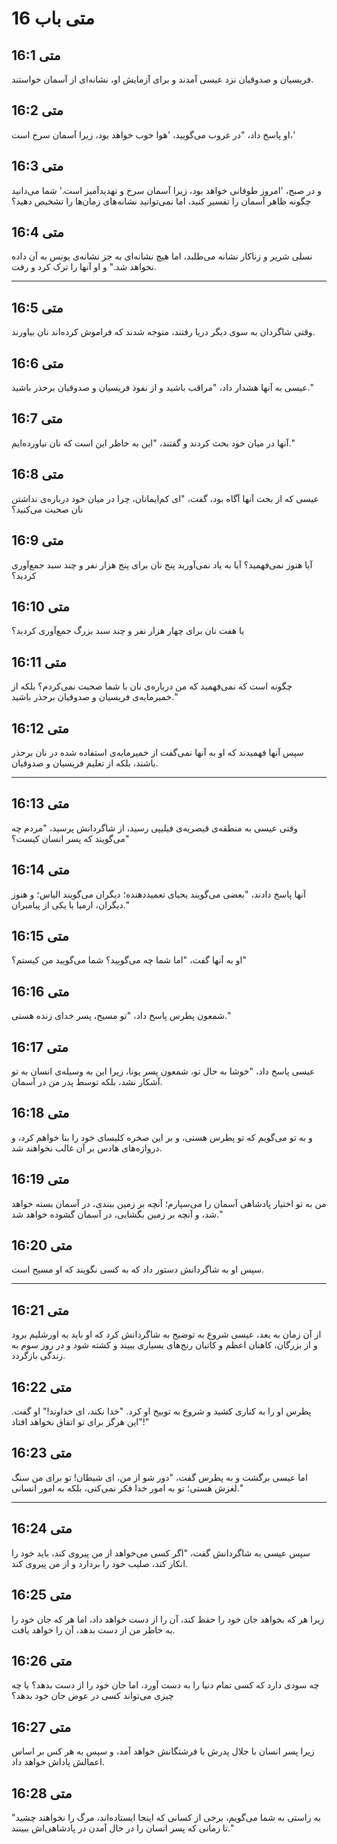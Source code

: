 # متی باب 16

## متی 16:1

فریسیان و صدوقیان نزد عیسی آمدند و برای آزمایش او، نشانه‌ای از آسمان خواستند.

## متی 16:2

او پاسخ داد، "در غروب می‌گویید، 'هوا خوب خواهد بود، زیرا آسمان سرخ است،'

## متی 16:3

و در صبح، 'امروز طوفانی خواهد بود، زیرا آسمان سرخ و تهدیدآمیز است.' شما می‌دانید چگونه ظاهر آسمان را تفسیر کنید، اما نمی‌توانید نشانه‌های زمان‌ها را تشخیص دهید؟

## متی 16:4

نسلی شریر و زناکار نشانه می‌طلبد، اما هیچ نشانه‌ای به جز نشانه‌ی یونس به آن داده نخواهد شد." و او آنها را ترک کرد و رفت.

---

## متی 16:5

وقتی شاگردان به سوی دیگر دریا رفتند، متوجه شدند که فراموش کرده‌اند نان بیاورند.

## متی 16:6

عیسی به آنها هشدار داد، "مراقب باشید و از نفوذ فریسیان و صدوقیان برحذر باشید."

## متی 16:7

آنها در میان خود بحث کردند و گفتند، "این به خاطر این است که نان نیاورده‌ایم."

## متی 16:8

عیسی که از بحث آنها آگاه بود، گفت، "ای کم‌ایمانان، چرا در میان خود درباره‌ی نداشتن نان صحبت می‌کنید؟

## متی 16:9

آیا هنوز نمی‌فهمید؟ آیا به یاد نمی‌آورید پنج نان برای پنج هزار نفر و چند سبد جمع‌آوری کردید؟

## متی 16:10

یا هفت نان برای چهار هزار نفر و چند سبد بزرگ جمع‌آوری کردید؟

## متی 16:11

چگونه است که نمی‌فهمید که من درباره‌ی نان با شما صحبت نمی‌کردم؟ بلکه از خمیرمایه‌ی فریسیان و صدوقیان برحذر باشید."

## متی 16:12

سپس آنها فهمیدند که او به آنها نمی‌گفت از خمیرمایه‌ی استفاده شده در نان برحذر باشند، بلکه از تعلیم فریسیان و صدوقیان.

---

## متی 16:13

وقتی عیسی به منطقه‌ی قیصریه‌ی فیلیپی رسید، از شاگردانش پرسید، "مردم چه می‌گویند که پسر انسان کیست؟"

## متی 16:14

آنها پاسخ دادند، "بعضی می‌گویند یحیای تعمیددهنده؛ دیگران می‌گویند الیاس؛ و هنوز دیگران، ارمیا یا یکی از پیامبران."

## متی 16:15

او به آنها گفت، "اما شما چه می‌گویید؟ شما می‌گویید من کیستم؟"

## متی 16:16

شمعون پطرس پاسخ داد، "تو مسیح، پسر خدای زنده هستی."

## متی 16:17

عیسی پاسخ داد، "خوشا به حال تو، شمعون پسر یونا، زیرا این به وسیله‌ی انسان به تو آشکار نشد، بلکه توسط پدر من در آسمان.

## متی 16:18

و به تو می‌گویم که تو پطرس هستی، و بر این صخره کلیسای خود را بنا خواهم کرد، و دروازه‌های هادس بر آن غالب نخواهند شد.

## متی 16:19

من به تو اختیار پادشاهی آسمان را می‌سپارم؛ آنچه بر زمین ببندی، در آسمان بسته خواهد شد، و آنچه بر زمین بگشایی، در آسمان گشوده خواهد شد."

## متی 16:20

سپس او به شاگردانش دستور داد که به کسی نگویند که او مسیح است.

---

## متی 16:21

از آن زمان به بعد، عیسی شروع به توضیح به شاگردانش کرد که او باید به اورشلیم برود و از بزرگان، کاهنان اعظم و کاتبان رنج‌های بسیاری ببیند و کشته شود و در روز سوم به زندگی بازگردد.

## متی 16:22

پطرس او را به کناری کشید و شروع به توبیخ او کرد. "خدا نکند، ای خداوند!" او گفت. "این هرگز برای تو اتفاق نخواهد افتاد!"

## متی 16:23

اما عیسی برگشت و به پطرس گفت، "دور شو از من، ای شیطان! تو برای من سنگ لغزش هستی؛ تو به امور خدا فکر نمی‌کنی، بلکه به امور انسانی."

---

## متی 16:24

سپس عیسی به شاگردانش گفت، "اگر کسی می‌خواهد از من پیروی کند، باید خود را انکار کند، صلیب خود را بردارد و از من پیروی کند.

## متی 16:25

زیرا هر که بخواهد جان خود را حفظ کند، آن را از دست خواهد داد، اما هر که جان خود را به خاطر من از دست بدهد، آن را خواهد یافت.

## متی 16:26

چه سودی دارد که کسی تمام دنیا را به دست آورد، اما جان خود را از دست بدهد؟ یا چه چیزی می‌تواند کسی در عوض جان خود بدهد؟

## متی 16:27

زیرا پسر انسان با جلال پدرش با فرشتگانش خواهد آمد، و سپس به هر کس بر اساس اعمالش پاداش خواهد داد.

## متی 16:28

"به راستی به شما می‌گویم، برخی از کسانی که اینجا ایستاده‌اند، مرگ را نخواهند چشید تا زمانی که پسر انسان را در حال آمدن در پادشاهی‌اش ببینند."
